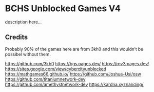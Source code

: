 
# BCHS Unblocked Games V4

description here...

## Credits

Probably 90% of the games here are from 3kh0 and this wouldn't be possibel without them.

https://github.com/3kh0
https://bgs.pages.dev/
https://rnv3.pages.dev/
https://sites.google.com/view/cybercityunblocked
https://mathgames66.github.io/
https://github.com/Joshua-Usi/osw
https://github.com/titaniumnetwork-dev
https://github.com/amethystnetwork-dev
https://kardna.xyz/landing/

